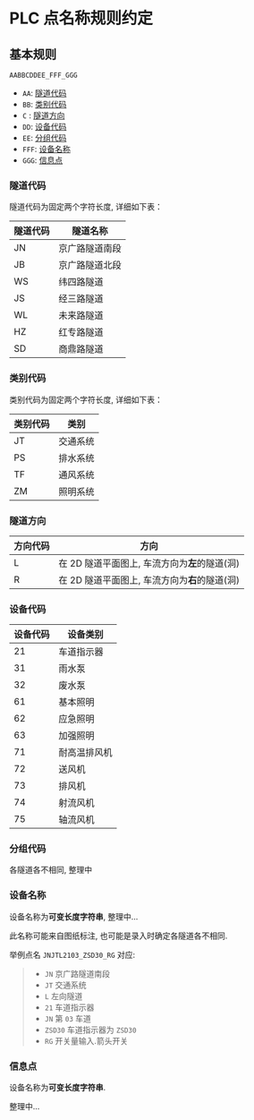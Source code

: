 # PLC 点名称规则约定

## 基本规则

`AABBCDDEE_FFF_GGG`

- `AA`: [隧道代码](#隧道代码)
- `BB`: [类别代码](#类别代码)
- `C` : [隧道方向](#隧道方向)
- `DD`: [设备代码](#设备代码)
- `EE`: [分组代码](#分组代码)
- `FFF`: [设备名称](#设备名称)
- `GGG`: [信息点](#信息点)


### 隧道代码

隧道代码为固定两个字符长度, 详细如下表：

隧道代码 | 隧道名称
------------ | -------------
JN | 京广路隧道南段
JB | 京广路隧道北段
WS | 纬四路隧道
JS | 经三路隧道
WL | 未来路隧道
HZ | 红专路隧道
SD | 商鼎路隧道

### 类别代码

类别代码为固定两个字符长度, 详细如下表：

类别代码 | 类别
------------ | -------------
JT | 交通系统
PS | 排水系统
TF | 通风系统
ZM | 照明系统

### 隧道方向

方向代码 | 方向
------------ | -------------
L | 在 2D 隧道平面图上, 车流方向为**左**的隧道(洞)
R | 在 2D 隧道平面图上, 车流方向为**右**的隧道(洞)

### 设备代码

设备代码 | 设备类别
------------ | -------------
21 | 车道指示器
31 | 雨水泵
32 | 废水泵
61 | 基本照明
62 | 应急照明
63 | 加强照明
71 | 耐高温排风机
72 | 送风机
73 | 排风机
74 | 射流风机
75 | 轴流风机
            
### 分组代码

各隧道各不相同, 整理中

### 设备名称

设备名称为**可变长度字符串**, 整理中...

此名称可能来自图纸标注, 也可能是录入时确定各隧道各不相同.

举例点名 `JNJTL2103_ZSD30_RG` 对应:
> * `JN` 京广路隧道南段
> * `JT` 交通系统
> * `L`  左向隧道
> * `21` 车道指示器
> * `JN` 第 `03` 车道
> * `ZSD30` 车道指示器为 `ZSD30`
> * `RG` 开关量输入.箭头开关

### 信息点

设备名称为**可变长度字符串**.

整理中...


